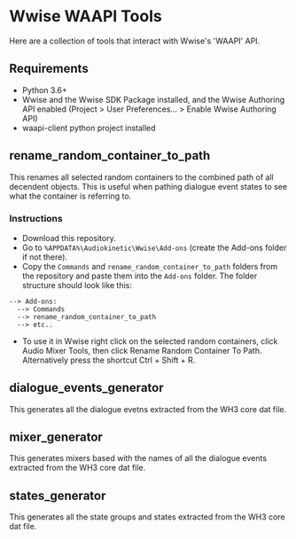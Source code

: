 # Wwise WAAPI Tools
Here are a collection of tools that interact with Wwise's 'WAAPI' API.

## Requirements
- Python 3.6+
- Wwise and the Wwise SDK Package installed, and the Wwise Authoring API enabled (Project > User Preferences... > Enable Wwise Authoring API)
- waapi-client python project installed

## rename_random_container_to_path
This renames all selected random containers to the combined path of all decendent objects. This is useful when pathing dialogue event states to see what the container is referring to.
### Instructions
- Download this repository.
- Go to `%APPDATA%\Audiokinetic\Wwise\Add-ons` (create the Add-ons folder if not there).
- Copy the `Commands` and `rename_random_container_to_path` folders from the repository and paste them into the `Add-ons` folder.
The folder structure should look like this:
```
--> Add-ons:
  --> Commands
  --> rename_random_container_to_path
  --> etc..
```
- To use it in Wwise right click on the selected random containers, click Audio Mixer Tools, then click Rename Random Container To Path. Alternatively press the shortcut Ctrl + Shift + R.

## dialogue_events_generator
This generates all the dialogue evetns extracted from the WH3 core dat file.

## mixer_generator
This generates mixers based with the names of all the dialogue events extracted from the WH3 core dat file.

## states_generator
This generates all the state groups and states extracted from the WH3 core dat file. 
